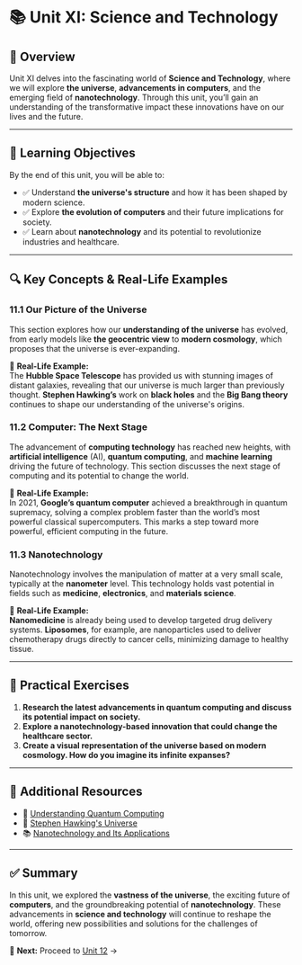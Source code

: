 # 📚 Unit XI: Science and Technology

## 📖 Overview  
Unit XI delves into the fascinating world of **Science and Technology**, where we will explore **the universe**, **advancements in computers**, and the emerging field of **nanotechnology**. Through this unit, you’ll gain an understanding of the transformative impact these innovations have on our lives and the future.

---

## 🎯 Learning Objectives  
By the end of this unit, you will be able to:  
- ✅ Understand **the universe's structure** and how it has been shaped by modern science.  
- ✅ Explore **the evolution of computers** and their future implications for society.  
- ✅ Learn about **nanotechnology** and its potential to revolutionize industries and healthcare.

---

## 🔍 Key Concepts & Real-Life Examples

### **11.1 Our Picture of the Universe**  
This section explores how our **understanding of the universe** has evolved, from early models like **the geocentric view** to **modern cosmology**, which proposes that the universe is ever-expanding.  

📝 **Real-Life Example:**  
The **Hubble Space Telescope** has provided us with stunning images of distant galaxies, revealing that our universe is much larger than previously thought. **Stephen Hawking’s** work on **black holes** and the **Big Bang theory** continues to shape our understanding of the universe's origins.

### **11.2 Computer: The Next Stage**  
The advancement of **computing technology** has reached new heights, with **artificial intelligence** (AI), **quantum computing**, and **machine learning** driving the future of technology. This section discusses the next stage of computing and its potential to change the world.  

📝 **Real-Life Example:**  
In 2021, **Google’s quantum computer** achieved a breakthrough in quantum supremacy, solving a complex problem faster than the world’s most powerful classical supercomputers. This marks a step toward more powerful, efficient computing in the future.

### **11.3 Nanotechnology**  
Nanotechnology involves the manipulation of matter at a very small scale, typically at the **nanometer** level. This technology holds vast potential in fields such as **medicine**, **electronics**, and **materials science**.  

📝 **Real-Life Example:**  
**Nanomedicine** is already being used to develop targeted drug delivery systems. **Liposomes**, for example, are nanoparticles used to deliver chemotherapy drugs directly to cancer cells, minimizing damage to healthy tissue.

---

## 📝 Practical Exercises  
1. **Research the latest advancements in quantum computing and discuss its potential impact on society.**  
2. **Explore a nanotechnology-based innovation that could change the healthcare sector.**  
3. **Create a visual representation of the universe based on modern cosmology. How do you imagine its infinite expanses?**

---

## 🔗 Additional Resources  
- 📖 [Understanding Quantum Computing](https://www.qc.com)  
- 🎥 [Stephen Hawking's Universe](https://www.youtube.com/watch?v=xyz123)  
- 📚 [Nanotechnology and Its Applications](https://www.nanotech.org)

---

## ✅ Summary  
In this unit, we explored the **vastness of the universe**, the exciting future of **computers**, and the groundbreaking potential of **nanotechnology**. These advancements in **science and technology** will continue to reshape the world, offering new possibilities and solutions for the challenges of tomorrow.

📌 **Next:** Proceed to [Unit 12](Unit-12_Nature_Ecology_and_Environment.md) →

